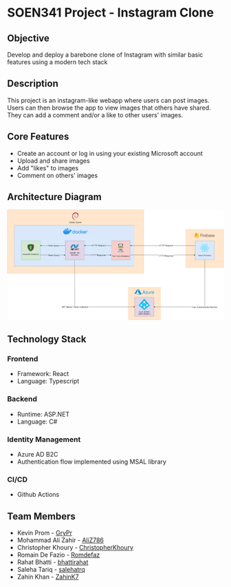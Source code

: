 # SOEN341 Project - Instagram Clone

## Objective

Develop and deploy a barebone clone of Instagram with similar basic features using a modern tech stack

## Description

This project is an instagram-like webapp where users can post images. Users can then browse the app to view images that others have shared. They can add a comment and/or a like to other users' images.

## Core Features

- Create an account or log in using your existing Microsoft account
- Upload and share images
- Add "likes" to images
- Comment on others' images

## Architecture Diagram

![](SOEN341.jpg)

## Technology Stack

### Frontend

- Framework: React
- Language: Typescript

### Backend

- Runtime: ASP.NET
- Language: C#

### Identity Management

- Azure AD B2C
- Authentication flow implemented using MSAL library

### CI/CD

- Github Actions

## Team Members

- Kevin Prom - [GryPr](https://github.com/GryPr)
- Mohammad Ali Zahir - [AliZ786](https://github.com/AliZ786)
- Christopher Khoury - [ChristopherKhoury](https://github.com/ChristopherKhoury)
- Romain De Fazio - [Romdefaz](https://github.com/Romdefaz)
- Rahat Bhatti - [bhattirahat](https://github.com/bhattirahat)
- Saleha Tariq - [salehatrq](https://github.com/salehatrq)
- Zahin Khan - [ZahinK7](https://github.com/ZahinK7)
